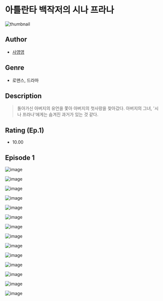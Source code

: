 # 아틀란타 백작저의 시나 프라나
![thumbnail](https://image-comic.pstatic.net/user_contents_data/challenge_comic/2023/05/25/347779/upload_3617066035636102243_480x623.jpeg)

## Author
- [사영영](https://comic.naver.com/artistTitle?id=347779)

## Genre
- 로맨스, 드라마

## Description
> 돌아가신 아버지의 유언을 쫓아 아버지의 첫사랑을 찾아갔다. 아버지의 그녀, '시나 프라나'에게는 숨겨진 과거가 있는 것 같다.


## Rating (Ep.1)
- 10.00

## Episode 1
![image](https://image-comic.pstatic.net/user_contents_data/challenge_comic/2023/05/25/347779/upload_3774409255553218105.jpeg)

![image](https://image-comic.pstatic.net/user_contents_data/challenge_comic/2023/05/25/347779/upload_7233121173274439734.jpeg)

![image](https://image-comic.pstatic.net/user_contents_data/challenge_comic/2023/05/25/347779/upload_3546411225882845494.jpeg)

![image](https://image-comic.pstatic.net/user_contents_data/challenge_comic/2023/05/25/347779/upload_4064042582037181496.jpeg)

![image](https://image-comic.pstatic.net/user_contents_data/challenge_comic/2023/05/25/347779/upload_7089903203008144438.jpeg)

![image](https://image-comic.pstatic.net/user_contents_data/challenge_comic/2023/05/25/347779/upload_3618754692175324772.jpeg)

![image](https://image-comic.pstatic.net/user_contents_data/challenge_comic/2023/05/25/347779/upload_4049072722581599024.jpeg)

![image](https://image-comic.pstatic.net/user_contents_data/challenge_comic/2023/05/25/347779/upload_3990578722022764592.jpeg)

![image](https://image-comic.pstatic.net/user_contents_data/challenge_comic/2023/05/25/347779/upload_3833185813507813683.jpeg)

![image](https://image-comic.pstatic.net/user_contents_data/challenge_comic/2023/05/25/347779/upload_3762024321500133170.jpeg)

![image](https://image-comic.pstatic.net/user_contents_data/challenge_comic/2023/05/25/347779/upload_7147268929438889272.jpeg)

![image](https://image-comic.pstatic.net/user_contents_data/challenge_comic/2023/05/25/347779/upload_4051096950030283056.jpeg)

![image](https://image-comic.pstatic.net/user_contents_data/challenge_comic/2023/05/25/347779/upload_7075210424850932789.jpeg)

![image](https://image-comic.pstatic.net/user_contents_data/challenge_comic/2023/05/25/347779/upload_3775761847340643939.jpeg)
